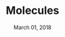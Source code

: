 ---
title:  Molecules
date: March 01, 2018
tags: algorithms, simulation
tools: javascript, webgl
thumb_url: images/thumbnails/molecules.png
unpublished: True
priority: 1
summary: Simulation of molecules with hydrodynamic interactions.
---